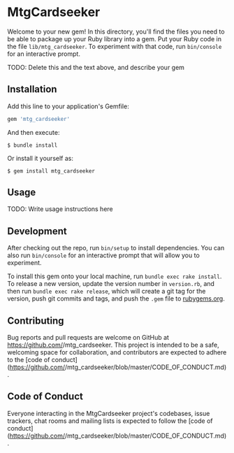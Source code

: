 # MtgCardseeker

Welcome to your new gem! In this directory, you'll find the files you need to be able to package up your Ruby library into a gem. Put your Ruby code in the file `lib/mtg_cardseeker`. To experiment with that code, run `bin/console` for an interactive prompt.

TODO: Delete this and the text above, and describe your gem

## Installation

Add this line to your application's Gemfile:

```ruby
gem 'mtg_cardseeker'
```

And then execute:

    $ bundle install

Or install it yourself as:

    $ gem install mtg_cardseeker

## Usage

TODO: Write usage instructions here

## Development

After checking out the repo, run `bin/setup` to install dependencies. You can also run `bin/console` for an interactive prompt that will allow you to experiment.

To install this gem onto your local machine, run `bundle exec rake install`. To release a new version, update the version number in `version.rb`, and then run `bundle exec rake release`, which will create a git tag for the version, push git commits and tags, and push the `.gem` file to [rubygems.org](https://rubygems.org).

## Contributing

Bug reports and pull requests are welcome on GitHub at https://github.com/<github username>/mtg_cardseeker. This project is intended to be a safe, welcoming space for collaboration, and contributors are expected to adhere to the [code of conduct](https://github.com/<github username>/mtg_cardseeker/blob/master/CODE_OF_CONDUCT.md).


## Code of Conduct

Everyone interacting in the MtgCardseeker project's codebases, issue trackers, chat rooms and mailing lists is expected to follow the [code of conduct](https://github.com/<github username>/mtg_cardseeker/blob/master/CODE_OF_CONDUCT.md).
